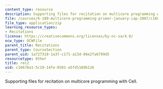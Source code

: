 ```yaml
---
content_type: resource
description: Supporting files for recitation on multicore programming with Cell.
file: /courses/6-189-multicore-programming-primer-january-iap-2007/c16678a15c1014fe0501a5fd5189b126_rec2.zip
file_type: application/zip
learning_resource_types:
- Recitations
license: https://creativecommons.org/licenses/by-nc-sa/4.0/
ocw_type: OCWFile
parent_title: Recitations
parent_type: CourseSection
parent_uid: 1a727310-1a37-c171-a13d-06e2fa6799d5
resourcetype: Other
title: rec2
uid: c16678a1-5c10-14fe-0501-a5fd5189b126
---
```

Supporting files for recitation on multicore programming with Cell.